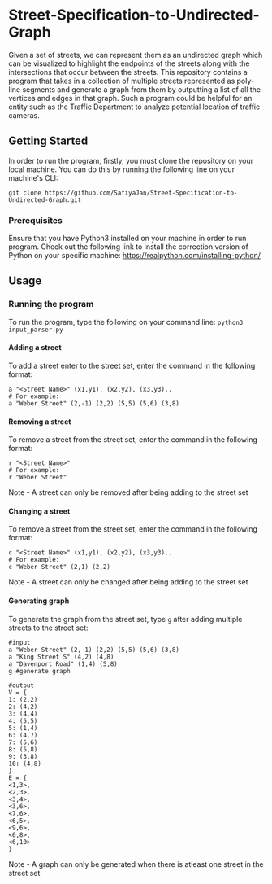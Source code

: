 # Street-Specification-to-Undirected-Graph

Given a set of streets, we can represent them as an undirected graph which can be visualized to highlight the endpoints of the streets along with the intersections that occur between the streets. This repository contains a program that takes in a collection of multiple streets represented as poly-line segments and generate a graph from them by outputting a list of all the vertices and edges in that graph. Such a program could be helpful for an entity such as the Traffic Department to analyze potential location of traffic cameras.


## Getting Started

In order to run the program, firstly, you must clone the repository on your local machine. You can do this by running the following line on your machine's CLI:

```git clone https://github.com/SafiyaJan/Street-Specification-to-Undirected-Graph.git```

### Prerequisites

Ensure that you have Python3 installed on your machine in order to run program. Check out the following link to install the correction version of Python on your specific machine:
https://realpython.com/installing-python/

## Usage 

### Running the program

To run the program, type the following on your command line:
```python3 input_parser.py```

#### Adding a street
To add a street enter to the street set, enter the command in the following format:
```
a "<Street Name>" (x1,y1), (x2,y2), (x3,y3).. 
# For example:
a "Weber Street" (2,-1) (2,2) (5,5) (5,6) (3,8)
```

#### Removing a street
To remove a street from the street set, enter the command in the following format:
```
r "<Street Name>"  
# For example:
r "Weber Street"
```
Note - A street can only be removed after being adding to the street set

#### Changing a street
To remove a street from the street set, enter the command in the following format:
```
c "<Street Name>" (x1,y1), (x2,y2), (x3,y3).. 
# For example:
c "Weber Street" (2,1) (2,2)
```
Note - A street can only be changed after being adding to the street set

#### Generating graph
To generate the graph from the street set, type ```g``` after adding multiple streets to the street set:
```
#input
a "Weber Street" (2,-1) (2,2) (5,5) (5,6) (3,8)
a "King Street S" (4,2) (4,8)
a "Davenport Road" (1,4) (5,8)
g #generate graph

#output
V = {
1: (2,2)
2: (4,2)
3: (4,4)
4: (5,5)
5: (1,4)
6: (4,7)
7: (5,6)
8: (5,8)
9: (3,8)
10: (4,8)
}
E = {
<1,3>,
<2,3>,
<3,4>,
<3,6>,
<7,6>,
<6,5>,
<9,6>,
<6,8>,
<6,10>
}
```
Note - A graph can only be generated when there is atleast one street in the street set
